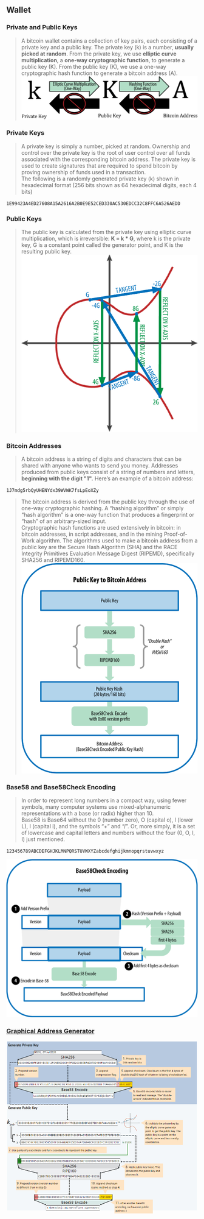 ## Wallet<br>
### Private and Public Keys<br>
>   A bitcoin wallet contains a collection of key pairs, each consisting of a private key and a public key. The private key (k) is a number, **usually picked at random**. From the private key, we use **elliptic curve multiplication**, a **one-way cryptographic function**, to generate a public key (K). From the public key (K), we use a one-way cryptographic hash function to generate a bitcoin address (A).<br>
![](./1.png)<br>

### Private Keys<br>
>   A private key is simply a number, picked at random. Ownership and control over the private key is the root of user control over all funds associated with the corresponding bitcoin address. The private key is used to create signatures that are required to spend bitcoin by proving ownership of funds used in a transaction.<br>
>   The following is a randomly generated private key (k) shown in hexadecimal format (256 bits shown as 64 hexadecimal digits, each 4 bits)<br>
```Text
1E99423A4ED27608A15A2616A2B0E9E52CED330AC530EDCC32C8FFC6A526AEDD
```

### Public Keys<br>
>   The public key is calculated from the private key using elliptic curve multiplication, which is irreversible: **K = k * G**, where k is the private key, G is a constant point called the generator point, and K is the resulting public key. <br>
![](./2.png)<br>

### Bitcoin Addresses<br>
>   A bitcoin address is a string of digits and characters that can be shared with anyone who wants to send you money. Addresses produced from public keys consist of a string of numbers and letters, **beginning with the digit "1".**  Here’s an example of a bitcoin address:<br>
```Text
1J7mdg5rbQyUHENYdx39WVWK7fsLpEoXZy
```
>   The bitcoin address is derived from the public key through the use of one-way cryptographic hashing. A “hashing algorithm” or simply “hash algorithm” is a one-way function that produces a fingerprint or “hash” of an arbitrary-sized input. <br>
>   Cryptographic hash functions are used extensively in bitcoin: in bitcoin addresses, in script addresses, and in the mining Proof-of-Work algorithm. The algorithms used to make a bitcoin address from a public key are the Secure Hash Algorithm (SHA) and the RACE Integrity Primitives Evaluation Message Digest (RIPEMD), specifically SHA256 and RIPEMD160.<br>
![](./3.png)<br>

### Base58 and Base58Check Encoding<br>
>   In order to represent long numbers in a compact way, using fewer symbols, many computer systems use mixed-alphanumeric representations with a base (or radix) higher than 10.<br>
>   Base58 is Base64 without the 0 (number zero), O (capital o), l (lower L), I (capital i), and the symbols “+” and “/”. Or, more simply, it is a set of lowercase and capital letters and numbers without the four (0, O, l, I) just mentioned.<br>
```Text
123456789ABCDEFGHJKLMNPQRSTUVWXYZabcdefghijkmnopqrstuvwxyz
```
![](./4.png)<br>

### [Graphical Address Generator](http://royalforkblog.github.io/2014/08/11/graphical-address-generator/)<br>
![](./address.gif)<br>
